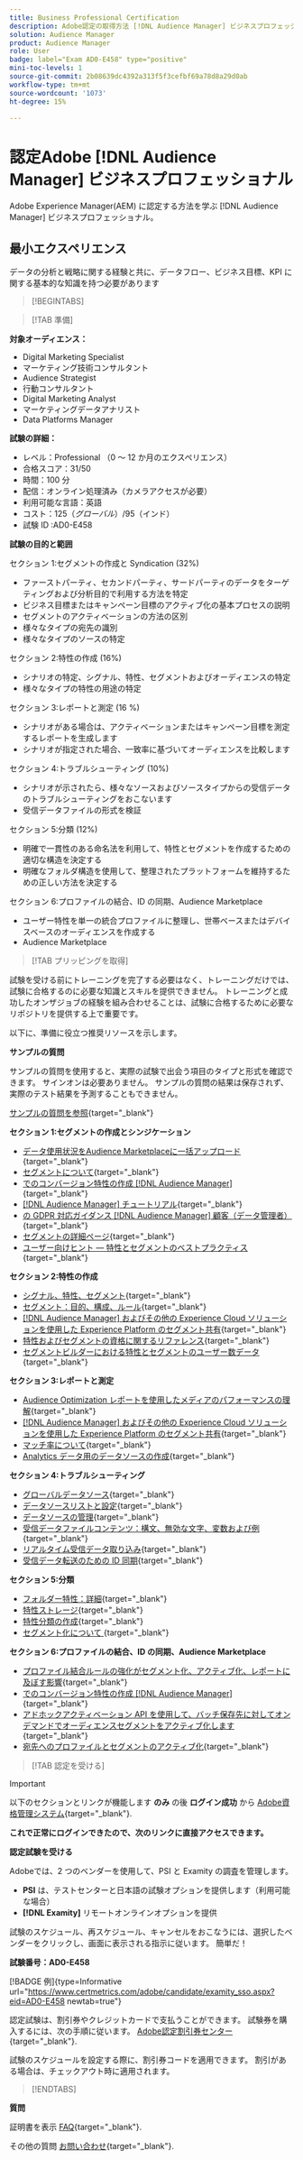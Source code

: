```yaml
---
title: Business Professional Certification
description: Adobe認定の取得方法 [!DNL Audience Manager] ビジネスプロフェッショナル。
solution: Audience Manager
product: Audience Manager
role: User
badge: label="Exam AD0-E458" type="positive"
mini-toc-levels: 1
source-git-commit: 2b08639dc4392a313f5f3cefbf69a78d8a29d0ab
workflow-type: tm+mt
source-wordcount: '1073'
ht-degree: 15%

---
```


# 認定Adobe [!DNL Audience Manager] ビジネスプロフェッショナル

Adobe Experience Manager(AEM) に認定する方法を学ぶ [!DNL Audience Manager] ビジネスプロフェッショナル。

## 最小エクスペリエンス

データの分析と戦略に関する経験と共に、データフロー、ビジネス目標、KPI に関する基本的な知識を持つ必要があります

>[!BEGINTABS]

>[!TAB 準備]

**対象オーディエンス：**

* Digital Marketing Specialist
* マーケティング技術コンサルタント
* Audience Strategist
* 行動コンサルタント
* Digital Marketing Analyst
* マーケティングデータアナリスト
* Data Platforms Manager

**試験の詳細：**

* レベル：Professional （0 ～ 12 か月のエクスペリエンス）
* 合格スコア：31/50
* 時間：100 分
* 配信：オンライン処理済み（カメラアクセスが必要）
* 利用可能な言語：英語
* コスト：$125（グローバル）/$95（インド）
* 試験 ID :AD0-E458

**試験の目的と範囲**

セクション 1:セグメントの作成と Syndication (32%)

* ファーストパーティ、セカンドパーティ、サードパーティのデータをターゲティングおよび分析目的で利用する方法を特定
* ビジネス目標またはキャンペーン目標のアクティブ化の基本プロセスの説明
* セグメントのアクティベーションの方法の区別
* 様々なタイプの宛先の識別
* 様々なタイプのソースの特定

セクション 2:特性の作成 (16%)

* シナリオの特定、シグナル、特性、セグメントおよびオーディエンスの特定
* 様々なタイプの特性の用途の特定

セクション 3:レポートと測定 (16 %)

* シナリオがある場合は、アクティベーションまたはキャンペーン目標を測定するレポートを生成します
* シナリオが指定された場合、一致率に基づいてオーディエンスを比較します

セクション 4:トラブルシューティング (10%)

* シナリオが示されたら、様々なソースおよびソースタイプからの受信データのトラブルシューティングをおこないます
* 受信データファイルの形式を検証

セクション 5:分類 (12%)

* 明確で一貫性のある命名法を利用して、特性とセグメントを作成するための適切な構造を決定する
* 明確なフォルダ構造を使用して、整理されたプラットフォームを維持するための正しい方法を決定する

セクション 6:プロファイルの結合、ID の同期、Audience Marketplace

* ユーザー特性を単一の統合プロファイルに整理し、世帯ベースまたはデバイスベースのオーディエンスを作成する
* Audience Marketplace

>[!TAB プリッピングを取得]

試験を受ける前にトレーニングを完了する必要はなく、トレーニングだけでは、試験に合格するのに必要な知識とスキルを提供できません。 トレーニングと成功したオンザジョブの経験を組み合わせることは、試験に合格するために必要なリポジトリを提供する上で重要です。

以下に、準備に役立つ推奨リソースを示します。

**サンプルの質問**

サンプルの質問を使用すると、実際の試験で出会う項目のタイプと形式を確認できます。 サインオンは必要ありません。 サンプルの質問の結果は保存されず、実際のテスト結果を予測することもできません。

[サンプルの質問を参照](https://scorpion.caveon.com/launchpad/ad0-e458-adobe-audience-manager-business-practitioner-professional-copy-dvaivw){target="_blank"}

**セクション 1:セグメントの作成とシンジケーション**

* [データ使用状況をAudience Marketplaceに一括アップロード](https://experienceleague.adobe.com/docs/audience-manager-learn/tutorials/audience-marketplace/buying-data/bulk-uploading-data-usage-into-the-audience-marketplace.html?lang=en){target="_blank"}
* [セグメントについて](https://experienceleague.adobe.com/docs/analytics/components/segmentation/seg-overview.html?lang=ja){target="_blank"}
* [でのコンバージョン特性の作成 [!DNL Audience Manager]](https://experienceleague.adobe.com/docs/audience-manager-learn/tutorials/build-and-manage-audiences/traits-and-segments/creating-conversion-traits.html?lang=en){target="_blank"}
* [[!DNL Audience Manager] チュートリアル](https://experienceleague.adobe.com/docs/audience-manager-learn/tutorials/overview.html?lang=tr){target="_blank"}
* [の GDPR 対応ガイダンス [!DNL Audience Manager] 顧客（データ管理者）](https://experienceleague.adobe.com/docs/audience-manager/user-guide/overview/data-privacy/data-privacy-reference/aam-gdpr-readiness.html?lang=en){target="_blank"}
* [セグメントの詳細ページ](https://experienceleague.adobe.com/docs/audience-manager/user-guide/features/segments/segment-summary-view.html?lang=en){target="_blank"}
* [ユーザー向けヒント — 特性とセグメントのベストプラクティス](https://experienceleague.adobe.com/docs/audience-manager-learn/tutorials/build-and-manage-audiences/traits-and-segments/customer-tips-traits-and-segments-best-practices.html%3Flang%3Dja){target="_blank"}

**セクション 2:特性の作成**

* [シグナル、特性、セグメント](https://experienceleague.adobe.com/docs/audience-manager/user-guide/reference/signal-trait-segment.html?lang=ja){target="_blank"}
* [セグメント：目的、構成、ルール](https://experienceleague.adobe.com/docs/audience-manager/user-guide/features/segments/segments-purpose.html?lang=en){target="_blank"}
* [ [!DNL Audience Manager]  およびその他の Experience Cloud ソリューションを使用した Experience Platform のセグメント共有](https://experienceleague.adobe.com/docs/audience-manager/user-guide/implementation-integration-guides/integration-experience-platform/aam-aep-audience-sharing.){target="_blank"}
* [特性およびセグメントの資格に関するリファレンス](https://experienceleague.adobe.com/docs/audience-manager/user-guide/features/traits/trait-and-segment-qualification-reference.html?lang=en){target="_blank"}
* [セグメントビルダーにおける特性とセグメントのユーザー数データ](https://experienceleague.adobe.com/docs/audience-manager/user-guide/features/segments/segment-builder-data.html?lang=en){target="_blank"}

**セクション 3:レポートと測定**

* [Audience Optimization レポートを使用したメディアのパフォーマンスの理解](https://experienceleague.adobe.com/docs/audience-manager-learn/tutorials/reports/using-audience-optimization-reports-to-understand-media-performance.html?lang=en){target="_blank"}
* [ [!DNL Audience Manager]  およびその他の Experience Cloud ソリューションを使用した Experience Platform のセグメント共有](https://experienceleague.adobe.com/docs/audience-manager/user-guide/implementation-integration-guides/integration-experience-platform/aam-aep-audience-sharing.html?lang=ja){target="_blank"}
* [マッチ率について](https://experienceleague.adobe.com/docs/audience-manager-learn/tutorials/data-activation/destinations-basics/understanding-match-rates.html?lang=en){target="_blank"}
* [Analytics データ用のデータソースの作成](https://experienceleague.adobe.com/docs/audience-manager-learn/tutorials/setup-and-admin/data-sources/create-a-data-source-for-analytics-data.html?lang=ru){target="_blank"}

**セクション 4:トラブルシューティング**

* [グローバルデータソース](https://experienceleague.adobe.com/docs/audience-manager/user-guide/features/data-sources/global-data-sources.html?lang=en#:~:text=Global%20data%20sources%20are%20accessible,by%20manufacturers%20for%20advertising%20purposes.){target="_blank"}
* [データソースリストと設定](https://experienceleague.adobe.com/docs/audience-manager/user-guide/features/data-sources/datasources-list-and-settings.html?lang=ja){target="_blank"}
* [データソースの管理](https://experienceleague.adobe.com/docs/audience-manager/user-guide/features/data-sources/manage-datasources.html?lang=en){target="_blank"}
* [受信データファイルコンテンツ：構文、無効な文字、変数および例](https://experienceleague.adobe.com/docs/audience-manager/user-guide/implementation-integration-guides/sending-audience-data/batch-data-transfer-process/inbound-file-contents.html?lang=en){target="_blank"}
* [リアルタイム受信データ取り込み](https://experienceleague.adobe.com/docs/audience-manager/user-guide/implementation-integration-guides/sending-audience-data/real-time-inbound-data-integration/real-time-data-transfer.html?lang=en){target="_blank"}
* [受信データ転送のための ID 同期](https://experienceleague.adobe.com/docs/audience-manager/user-guide/implementation-integration-guides/sending-audience-data/batch-data-transfer-process/id-sync-http.html?lang=ja){target="_blank"}

**セクション 5:分類**

* [フォルダー特性：詳細](https://experienceleague.adobe.com/docs/audience-manager/user-guide/features/traits/about-folder-traits.html?lang=en){target="_blank"}
* [特性ストレージ](https://experienceleague.adobe.com/docs/audience-manager/user-guide/features/traits/trait-storage.html?lang=en){target="_blank"}
* [特性分類の作成](https://experienceleague.adobe.com/docs/audience-manager-learn/tutorials/build-and-manage-audiences/traits-and-segments/creating-a-trait-taxonomy.html?lang=en){target="_blank"}
* [セグメント化について ](https://experienceleague.adobe.com/docs/experience-manager-cloud-service/content/sites/authoring/personalization/segmentation.html?lang=en){target="_blank"}

**セクション 6:プロファイルの結合、ID の同期、Audience Marketplace**

* [プロファイル結合ルールの強化がセグメント化、アクティブ化、レポートに及ぼす影響](https://experienceleague.adobe.com/docs/audience-manager-learn/tutorials/build-and-manage-audiences/profile-merge/how-profile-merge-rule-enhancements-impact-segmentation-activation-and-reporting.html?lang=en){target="_blank"}
* [でのコンバージョン特性の作成 [!DNL Audience Manager]](https://experienceleague.adobe.com/docs/audience-manager-learn/tutorials/build-and-manage-audiences/traits-and-segments/creating-conversion-traits.html?lang=en){target="_blank"}
* [アドホックアクティベーション API を使用して、バッチ保存先に対してオンデマンドでオーディエンスセグメントをアクティブ化します](https://experienceleague.adobe.com/docs/experience-platform/destinations/api/ad-hoc-activation-api.html?lang=en){target="_blank"}
* [宛先へのプロファイルとセグメントのアクティブ化](https://experienceleague.adobe.com/docs/platform-learn/tutorials/destinations/activate-profiles-and-segments-to-a-destination.html?lang=ja){target="_blank"}

>[!TAB 認定を受ける]

>[!IMPORTANT]
>
>以下のセクションとリンクが機能します **のみ** の後 **ログイン成功** から [Adobe資格管理システム](http://www.certmetrics.com/adobe){target="_blank"}.


**これで正常にログインできたので、次のリンクに直接アクセスできます。**

**認定試験を受ける**

Adobeでは、2 つのベンダーを使用して、PSI と Examity の調査を管理します。

* **PSI** は、テストセンターと日本語の試験オプションを提供します（利用可能な場合）
* **[!DNL Examity]** リモートオンラインオプションを提供

試験のスケジュール、再スケジュール、キャンセルをおこなうには、選択したベンダーをクリックし、画面に表示される指示に従います。 簡単だ！

**試験番号：AD0-E458**

[!BADGE 例]{type=Informative url="https://www.certmetrics.com/adobe/candidate/examity_sso.aspx?eid=AD0-E458 newtab=true"}

認定試験は、割引券やクレジットカードで支払うことができます。 試験券を購入するには、次の手順に従います。 [Adobe認定割引券センター](https://market.xvoucher.com/adobe/global){target="_blank"}.

試験のスケジュールを設定する際に、割引券コードを適用できます。 割引がある場合は、チェックアウト時に適用されます。

>[!ENDTABS]

**質問**

証明書を表示 [FAQ](https://experienceleague.adobe.com/docs/certification/certification/faq.html?lang=en){target="_blank"}.

その他の質問 [お問い合わせ](mailto:certif@adobe.com){target="_blank"}.
